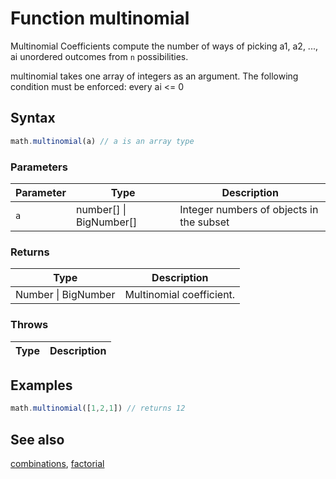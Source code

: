 <!-- Note: This file is automatically generated from source code comments. Changes made in this file will be overridden. -->

# Function multinomial

Multinomial Coefficients compute the number of ways of picking a1, a2, ..., ai unordered outcomes from `n` possibilities.

multinomial takes one array of integers as an argument.
The following condition must be enforced: every ai <= 0


## Syntax

```js
math.multinomial(a) // a is an array type
```

### Parameters

Parameter | Type | Description
--------- | ---- | -----------
`a` | number[] &#124; BigNumber[] | Integer numbers of objects in the subset

### Returns

Type | Description
---- | -----------
Number &#124; BigNumber | Multinomial coefficient.


### Throws

Type | Description
---- | -----------


## Examples

```js
math.multinomial([1,2,1]) // returns 12
```


## See also

[combinations](combinations.md),
[factorial](factorial.md)
